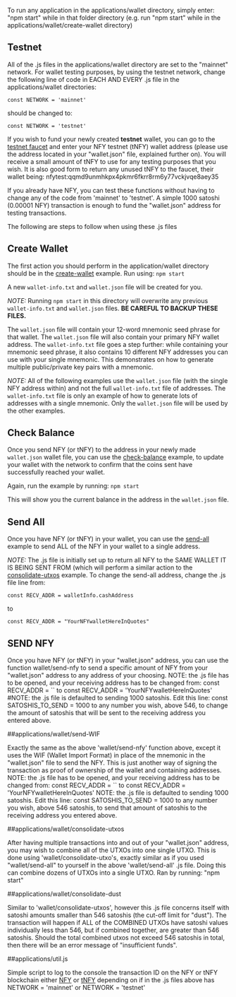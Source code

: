 To run any application in the applications/wallet directory, simply enter:
"npm start"
while in that folder directory (e.g. run "npm start" while in the
applications/wallet/create-wallet directory)

## Testnet
All of the .js files in the applications/wallet directory are set to the
"mainnet" network. For wallet testing purposes, by using the testnet network,
change the following line of code in EACH AND EVERY .js file in the
applications/wallet directories:

`const NETWORK = 'mainnet'`

should be changed to:

`const NETWORK = 'testnet'`

If you wish to fund your newly created **testnet** wallet,
you can go to the [testnet faucet](https://developer.bitcoin.com/faucets/nfy)
and enter your NFY testnet (tNFY) wallet address (please use the address located
in your "wallet.json" file, explained further on). You will receive a small amount
of tNFY to use for any testing purposes that you wish.
It is also good form to return any unused tNFY to the faucet, their wallet being:
nfytest:qqmd9unmhkpx4pkmr6fkrr8rm6y77vckjvqe8aey35

If you already have NFY, you can test these functions without having to change
any of the code from 'mainnet' to 'testnet'. A simple 1000 satoshi (0.00001
NFY) transaction is enough to fund the "wallet.json" address for testing transactions.


The following are steps to follow when using these .js files


## Create Wallet

The first action you should perform in the application/wallet directory
should be in the [create-wallet](create-wallet) example. Run using: `npm start`

A new `wallet-info.txt` and `wallet.json` file will be created for you.

*NOTE:*
Running `npm start` in this directory will overwrite any previous
`wallet-info.txt` and `wallet.json` files. **BE CAREFUL TO BACKUP THESE FILES.**

The `wallet.json` file will contain your 12-word mnemonic seed phrase for that wallet.
The `wallet.json` file will also contain your primary NFY wallet address.
The `wallet-info.txt` file goes a step further: while containing your mnemonic
seed phrase, it also contains 10 different NFY addresses you can use with your
single mnemonic. This demonstrates on how to generate multiple public/private key
pairs with a mnemonic.

*NOTE:*
All of the following examples use the `wallet.json` file (with the single
NFY address within) and not the full `wallet-info.txt` file of addresses.
The `wallet-info.txt` file is only an example of how to generate lots of
addresses with a single mnemonic. Only the `wallet.json` file will be used by
the other examples.


## Check Balance

Once you send NFY (or tNFY) to the address in your newly made `wallet.json`
wallet file, you can
use the [check-balance](check-balance) example, to update your wallet with the network to
confirm that the coins sent have successfully reached your wallet.

Again, run the example by running: `npm start`

This will show you the current balance
in the address in the `wallet.json` file.


## Send All

Once you have NFY (or tNFY) in your wallet, you can use the
[send-all](send-all) example to send ALL of the NFY in your wallet to a single address.

*NOTE:*
The .js file is initially set up to return all NFY to the SAME WALLET IT IS
BEING SENT FROM (which will perform a similar action to the
[consolidate-utxos](consolidate-utxos) example.
To change the send-all address, change the .js file line from:

`const RECV_ADDR = walletInfo.cashAddress`

to

`const RECV_ADDR = "YourNFYwalletHereInQuotes"`


## SEND NFY

Once you have NFY (or tNFY) in your "wallet.json" address, you can use the function
wallet/send-nfy to send a specific amount of NFY from your "wallet.json" address
to any address of your choosing.
NOTE: the .js file has to be opened, and your receiving address has to be
changed from:
const RECV_ADDR = ``
to
const RECV_ADDR = 'YourNFYwalletHereInQuotes'
#NOTE:
the .js file is defaulted to sending 1000 satoshis. Edit this line:
const SATOSHIS_TO_SEND = 1000
to any number you wish, above 546, to change the amount of satoshis that will be
sent to the receiving address you entered above.


##applications/wallet/send-WIF

Exactly the same as the above 'wallet/send-nfy' function above, except it uses
the WIF (Wallet Import Format) in place of the mnemonic in the "wallet.json"
file to send the NFY. This is just another way of signing the transaction
as proof of ownership of the wallet and containing addresses.
NOTE: the .js file has to be opened, and your receiving address has to be
changed from:
const RECV_ADDR = ``
to
const RECV_ADDR = 'YourNFYwalletHereInQuotes'
NOTE: the .js file is defaulted to sending 1000 satoshis. Edit this line:
const SATOSHIS_TO_SEND = 1000
to any number you wish, above 546 satoshis, to send that amount of satoshis
to the receiving address you entered above.


##applications/wallet/consolidate-utxos

After having multiple transactions into and out of your "wallet.json" address,
you may wish to combine all of the UTXOs into one single UTXO. This is done
using 'wallet/consolidate-utxo's, exactly similar as if you used "wallet/send-all"
to yourself in the above 'wallet/send-all' .js file. Doing this can combine
dozens of UTXOs into a single UTXO. Ran by running:
"npm start"


##applications/wallet/consolidate-dust

Similar to 'wallet/consolidate-utxos', however this .js file concerns itself
with satoshi amounts smaller than 546 satoshis (the cut-off limit for "dust").
The transaction will happen if ALL of the COMBINED UTXOs have satoshi values
individually less than 546, but if combined together, are greater than 546
satoshis. Should the total combined utxos not exceed 546 satoshis in total,
then there will be an error message of "insufficient funds".

##applications/util.js

Simple script to log to the console the transaction ID on the NFY or tNFY blockchain
either
[NFY](https://explorer.bitcoin.com/nfy/tx/)
or
[tNFY](https://explorer.bitcoin.com/tnfy/tx)
depending on if in the .js files above has
NETWORK = 'mainnet'
or
NETWORK = 'testnet'
